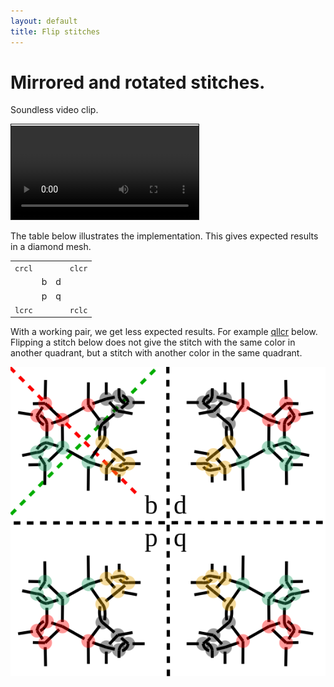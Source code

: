 ```yaml
---
layout: default
title: Flip stitches
---
```

Mirrored and rotated stitches.
==============================

Soundless video clip.

<video controls style="border: 1px solid; padding-top: 2px;">
    <source src="flip.mp4" type="video/mp4">
    Your browser does not support an inline <a href="flip">video</a>.
</video>  

The table below illustrates the implementation. This gives expected results in a diamond mesh.

<table>
    <tr>
        <td class="sn sw"><code id="mb">crcl</code></td>
        <td class="sn de"></td>
        <td class="sn dw"></td>
        <td class="sn se"><code id="md">clcr</code></td>
    </tr>
    <tr>
        <td class="ds sw"></td>
        <td class="ds de">b</td>
        <td class="ds dw">d</td>
        <td class="ds se"></td>
    </tr>
    <tr>
        <td class="dn sw"></td>
        <td class="dn de">p</td>
        <td class="dn dw">q</td>
        <td class="dn se"></td>
    </tr>
    <tr>
        <td class="ss sw"><code id="mp">lcrc</code></td>
        <td class="ss de"></td>
        <td class="ss dw"></td>
        <td class="ss se"><code id="mq">rclc</code></td>
    </tr>
</table>

With a working pair, we get less expected results. For example [qllcr] below.
Flipping a stitch below does not give the stitch with the same color in another quadrant,
but a stitch with another color in the same quadrant.

![](cllcr-bdpq.svg)

[qllcr]: https://d-bl.github.io/GroundForge/stitches.html?b1=cllcr&c1=crrcl&b2=rcllc&c2=lcrrc&tile=88,11&a1=rctctctctt&l2=lctctctctt&shiftColsSW=0&shiftRowsSW=2&shiftColsSE=2&shiftRowsSE=2&patchWidth=10&patchHeight=12&headside=x,7&footside=4,x